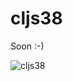 cljs38
=========

Soon :-)

![cljs38](https://lh3.googleusercontent.com/-87N8ye9w9yw/U1SWbK0dfgI/AAAAAAAAGjc/eK_2351sLZY/w997-h748-no/IMG_20140419_123836.jpg)
